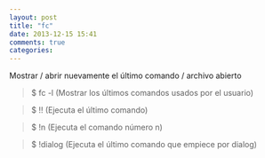 ```yaml
---
layout: post
title: "fc"
date: 2013-12-15 15:41
comments: true
categories: 
---
```

Mostrar / abrir nuevamente el último comando / archivo abierto

>$ fc -l (Mostrar los últimos comandos usados por el usuario)

>$ !! (Ejecuta el último comando)

>$ !n (Ejecuta el comando número n)

>$ !dialog (Ejecuta el último comando que empiece por dialog)

